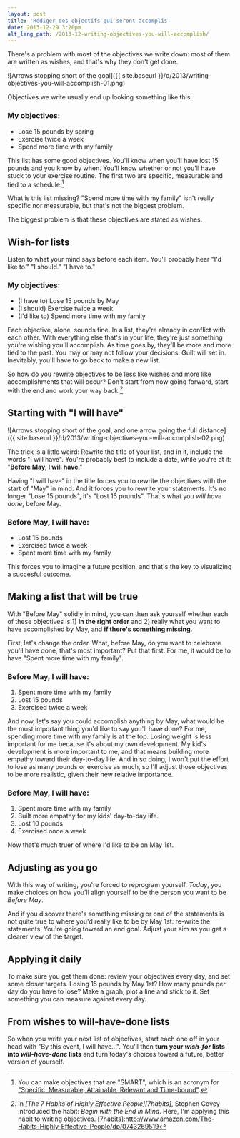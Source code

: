 ```yaml
---
layout: post
title: 'Rédiger des objectifs qui seront accomplis'
date: 2013-12-29 3:20pm
alt_lang_path: /2013-12-writing-objectives-you-will-accomplish/
---
```


There's a problem with most of the objectives we write down: most of them are written as wishes, and that's why they don't get done.

![Arrows stopping short of the goal]({{ site.baseurl }}/d/2013/writing-objectives-you-will-accomplish-01.png)

Objectives we write usually end up looking something like this:

### My objectives:

* Lose 15 pounds by spring
* Exercise twice a week
* Spend more time with my family

This list has some good objectives. You'll know when you'll have lost 15 pounds and you know by when. You'll know whether or not you'll have stuck to your exercise routine. The first two are specific, measurable and tied to a schedule.[^smartobjectives]

[^smartobjectives]: You can make objectives that are "SMART", which is an acronym for ["Specific, Measurable, Attainable, Relevant and Time-bound"](http://en.wikipedia.org/wiki/SMART_criteria).

What is this list missing? "Spend more time with my family" isn't really specific nor measurable, but that's not the biggest problem.

The biggest problem is that these objectives are stated as wishes.

<!-- MORE -->

## Wish-for lists

Listen to what your mind says before each item. You'll probably hear "I'd like to." "I should." "I have to."

### My objectives:

* (I have to) Lose 15 pounds by May
* (I should) Exercise twice a week
* (I'd like to) Spend more time with my family

Each objective, alone, sounds fine. In a list, they're already in conflict with each other. With everything else that's in your life, they're just something you're wishing you'll accomplish. As time goes by, they'll be more and more tied to the past. You may or may not follow your decisions. Guilt will set in. Inevitably, you'll have to go back to make a new list.

So how do you rewrite objectives to be less like wishes and more like accomplishments that will occur? Don't start from now going forward, start with the end and work your way back.[^endinmind]

[^endinmind]: In _[The 7 Habits of Highly Effective People][7habits]_, Stephen Covey introduced the habit: _Begin with the End in Mind_. Here, I'm applying this habit to writing objectives.
[7habits]:http://www.amazon.com/The-Habits-Highly-Effective-People/dp/0743269519

## Starting with "I will have"

![Arrows stopping short of the goal, and one arrow going the full distance]({{ site.baseurl }}/d/2013/writing-objectives-you-will-accomplish-02.png)

The trick is a little weird: Rewrite the title of your list, and in it, include the words "I will have". You're probably best to include a date, while you're at it: "**Before May, I will have**."

Having "I will have" in the title forces you to rewrite the objectives with the start of "May" in mind. And it forces you to rewrite your statements. It's no longer "Lose 15 pounds", it's "Lost 15 pounds". That's what you *will have done*, before May.

### Before May, I will have:

* Lost 15 pounds
* Exercised twice a week
* Spent more time with my family

This forces you to imagine a future position, and that's the key to visualizing a succesful outcome.

## Making a list that will be true

With "Before May" solidly in mind, you can then ask yourself whether each of these objectives is 1) **in the right order** and 2) really what you want to have accomplished by May, and **if there's something missing**.

First, let's change the order. What, before May, do you want to celebrate you'll have done, that's most important? Put that first. For me, it would be to have "Spent more time with my family".

### Before May, I will have:

1. Spent more time with my family
2. Lost 15 pounds
3. Exercised twice a week

And now, let's say you could accomplish anything by May, what would be the most important thing you'd like to say you'll have done? For me, spending more time with my family is at the top. Losing weight is less important for me because it's about my own development. My kid's development is more important to me, and that means building more empathy toward their day-to-day life. And in so doing, I won't put the effort to lose as many pounds or exercise as much, so I'll adjust those objectives to be more realistic, given their new relative importance.

### Before May, I will have:

1. Spent more time with my family
2. Built more empathy for my kids' day-to-day life.
3. Lost 10 pounds
4. Exercised once a week

Now that's much truer of where I'd like to be on May 1st.

## Adjusting as you go

With this way of writing, you're forced to reprogram yourself. *Today*, you make choices on how you'll align yourself to be the person you want to be *Before May*.

And if you discover there's something missing or one of the statements is not quite true to where you'd really like to be by May 1st: re-write the statements. You're going toward an end goal. Adjust your aim as you get a clearer view of the target.

## Applying it daily

To make sure you get them done: review your objectives every day, and set some closer targets. Losing 15 pounds by May 1st? How many pounds per day do you have to lose? Make a graph, plot a line and stick to it. Set something you can measure against every day.

## From wishes to will-have-done lists

So when you write your next list of objectives, start each one off in your head with "By this event, I will have...". You'll then **turn your *wish-for* lists into *will-have-done* lists** and turn today's choices toward a future, better version of yourself.
